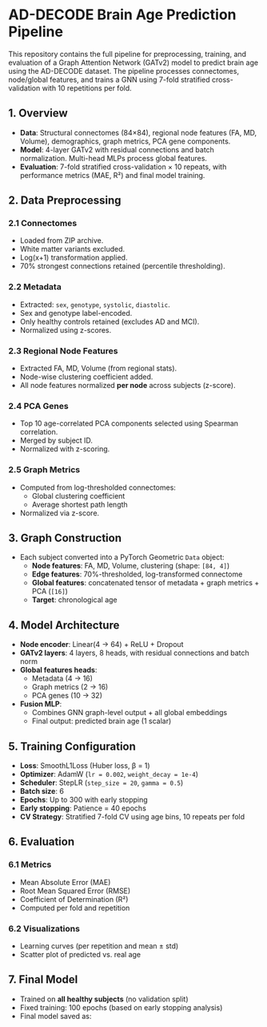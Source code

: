 # AD-DECODE Brain Age Prediction Pipeline

This repository contains the full pipeline for preprocessing, training, and evaluation of a Graph Attention Network (GATv2) model to predict brain age using the AD-DECODE dataset. The pipeline processes connectomes, node/global features, and trains a GNN using 7-fold stratified cross-validation with 10 repetitions per fold.



## 1. Overview
- **Data**: Structural connectomes (84×84), regional node features (FA, MD, Volume), demographics, graph metrics, PCA gene components.
- **Model**: 4-layer GATv2 with residual connections and batch normalization. Multi-head MLPs process global features.
- **Evaluation**: 7-fold stratified cross-validation × 10 repeats, with performance metrics (MAE, R²) and final model training.


## 2. Data Preprocessing
### 2.1 Connectomes
- Loaded from ZIP archive.
- White matter variants excluded.
- Log(x+1) transformation applied.
- 70% strongest connections retained (percentile thresholding).

### 2.2 Metadata
- Extracted: `sex`, `genotype`, `systolic`, `diastolic`.
- Sex and genotype label-encoded.
- Only healthy controls retained (excludes AD and MCI).
- Normalized using z-scores.

### 2.3 Regional Node Features
- Extracted FA, MD, Volume (from regional stats).
- Node-wise clustering coefficient added.
- All node features normalized **per node** across subjects (z-score).

### 2.4 PCA Genes
- Top 10 age-correlated PCA components selected using Spearman correlation.
- Merged by subject ID.
- Normalized with z-scoring.

### 2.5 Graph Metrics
- Computed from log-thresholded connectomes:
  - Global clustering coefficient
  - Average shortest path length
- Normalized via z-score.



## 3. Graph Construction
- Each subject converted into a PyTorch Geometric `Data` object:
  - **Node features**: FA, MD, Volume, clustering (shape: `[84, 4]`)
  - **Edge features**: 70%-thresholded, log-transformed connectome
  - **Global features**: concatenated tensor of metadata + graph metrics + PCA (`[16]`)
  - **Target**: chronological age



## 4. Model Architecture
- **Node encoder**: Linear(4 → 64) + ReLU + Dropout
- **GATv2 layers**: 4 layers, 8 heads, with residual connections and batch norm
- **Global features heads**:
  - Metadata (4 → 16)
  - Graph metrics (2 → 16)
  - PCA genes (10 → 32)
- **Fusion MLP**:
  - Combines GNN graph-level output + all global embeddings
  - Final output: predicted brain age (1 scalar)

## 5. Training Configuration
- **Loss**: SmoothL1Loss (Huber loss, β = 1)
- **Optimizer**: AdamW (`lr = 0.002`, `weight_decay = 1e-4`)
- **Scheduler**: StepLR (`step_size = 20`, `gamma = 0.5`)
- **Batch size**: 6
- **Epochs**: Up to 300 with early stopping
- **Early stopping**: Patience = 40 epochs
- **CV Strategy**: Stratified 7-fold CV using age bins, 10 repeats per fold



## 6. Evaluation
### 6.1 Metrics
- Mean Absolute Error (MAE)
- Root Mean Squared Error (RMSE)
- Coefficient of Determination (R²)
- Computed per fold and repetition

### 6.2 Visualizations
- Learning curves (per repetition and mean ± std)
- Scatter plot of predicted vs. real age



## 7. Final Model
- Trained on **all healthy subjects** (no validation split)
- Fixed training: 100 epochs (based on early stopping analysis)
- Final model saved as:


